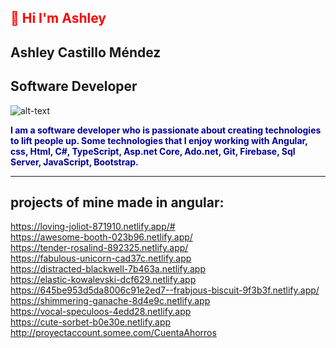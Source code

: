 

<h2 style="color:red"> 👋 Hi I'm Ashley </h2>
<h2> Ashley Castillo Méndez </h2>            
<h2>Software Developer </h2> 



![alt-text](https://media2.giphy.com/media/l4Ki4biBSwhjyrS48/giphy.gif?cid=638dd686ddzyvk900a92lm5fbkdaips4iqwvpvu3biowbm9o&rid=giphy.gif&ct=g)

<p style="color:#000099; font-weight:bold">
I am a software developer who is passionate about creating technologies to lift people up.
Some technologies that I enjoy working with <strong> Angular, css, Html, C#, TypeScript, Asp.net Core, Ado.net, Git, Firebase, Sql Server, JavaScript, Bootstrap.</strong>
</p>
<hr>
<h2>projects of mine made in angular:</h2>

https://loving-joliot-871910.netlify.app/#
<br>
https://awesome-booth-023b96.netlify.app/
<br>
https://tender-rosalind-892325.netlify.app/
<br>
https://fabulous-unicorn-cad37c.netlify.app
<br>
https://distracted-blackwell-7b463a.netlify.app
<br>
https://elastic-kowalevski-dcf629.netlify.app
<br>
https://645be953d5da8006c91e2ed7--frabjous-biscuit-9f3b3f.netlify.app/
<br>
https://shimmering-ganache-8d4e9c.netlify.app
<br>
https://vocal-speculoos-4edd28.netlify.app
<br>
https://cute-sorbet-b0e30e.netlify.app
<br>
http://proyectaccount.somee.com/CuentaAhorros
<br>





